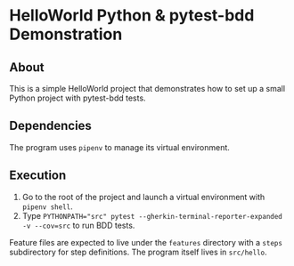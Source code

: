 # HelloWorld Python & pytest-bdd Demonstration

## About
This is a simple HelloWorld project that demonstrates how to set up a small
Python project with pytest-bdd tests.

## Dependencies
The program uses `pipenv` to manage its virtual environment.

## Execution
1. Go to the root of the project and launch a virtual environment with `pipenv shell`.
2. Type `PYTHONPATH="src" pytest --gherkin-terminal-reporter-expanded -v --cov=src` to run BDD tests.

Feature files are expected to live under the `features` directory with a `steps` subdirectory for step definitions.  The program itself lives in `src/hello`.